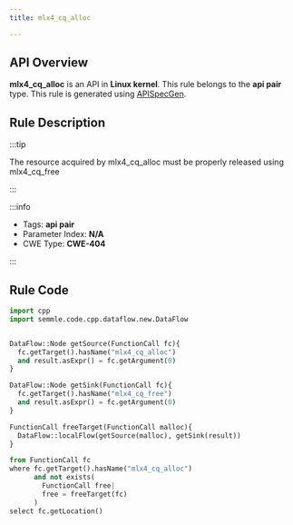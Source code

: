 ```yaml
---
title: mlx4_cq_alloc

---
```



## API Overview
**mlx4_cq_alloc** is an API in **Linux kernel**. This rule belongs to the **api pair** type. This rule is generated using [APISpecGen](../../tools/APISpecGen).
## Rule Description

:::tip

The resource acquired by mlx4_cq_alloc must be properly released using mlx4_cq_free

:::

:::info

- Tags: **api pair**
- Parameter Index: **N/A**
- CWE Type: **CWE-404**

:::

## Rule Code
```python
import cpp
import semmle.code.cpp.dataflow.new.DataFlow


DataFlow::Node getSource(FunctionCall fc){
  fc.getTarget().hasName("mlx4_cq_alloc")
  and result.asExpr() = fc.getArgument(0)
}

DataFlow::Node getSink(FunctionCall fc){
  fc.getTarget().hasName("mlx4_cq_free")
  and result.asExpr() = fc.getArgument(0)
}

FunctionCall freeTarget(FunctionCall malloc){
  DataFlow::localFlow(getSource(malloc), getSink(result))
}

from FunctionCall fc
where fc.getTarget().hasName("mlx4_cq_alloc")
      and not exists(
        FunctionCall free| 
        free = freeTarget(fc)
      )
select fc.getLocation()

    
```